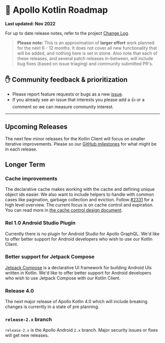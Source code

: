 # 🔮 Apollo Kotlin Roadmap

**Last updated: Nov 2022**

For up to date release notes, refer to the project [Change Log](https://github.com/apollographql/apollo-kotlin/blob/main/CHANGELOG.md).

> **Please note:** This is an approximation of **larger effort** work planned for the next 6 - 12 months. It does not cover all new functionality that will be added, and nothing here is set in stone. Also note that each of these releases, and several patch releases in-between, will include bug fixes (based on issue triaging) and community submitted PR's.

## ✋ Community feedback & prioritization

- Please report feature requests or bugs as a new [issue](https://github.com/apollographql/apollo-kotlin/issues/new/choose).
- If you already see an issue that interests you please add a 👍 or a comment so we can measure community interest.

---

## Upcoming Releases

The next few minor releases for the Kotlin Client will focus on smaller iterative improvements. Please so our [GitHub milestones](https://github.com/apollographql/apollo-kotlin/milestones) for what might be in each release.

## Longer Term

### Cache improvements

The declarative cache makes working with the cache and defining unique object ids easier. We also want to include helpers to handle with common cases like pagination, garbage collection and eviction. Follow [#2331](https://github.com/apollographql/apollo-kotlin/issues/2331) for a high level overview. The current focus is on cache control and expiration. You can read more in [the cache control design document](https://github.com/apollographql/apollo-kotlin/pull/4009).

### Rel 1.0 Android Studio Plugin

Currently there is no plugin for Android Studio for Apollo GraphQL. We'd like to offer better support for Android developers who wish to use our Kotlin Client.

### Better support for Jetpack Compose

[Jetpack Compose](https://developer.android.com/jetpack/compose) is a declarative UI framework for building Android UIs written in Kotlin. We'd like to offer better support for Android developers who wish to use Jetpack Compose with our Kotlin Client.

### Release 4.0

The next major release of Apollo Kotlin 4.0 which will include breaking changes is currently in a state of pre planning.

### `release-2.x` branch

`release-2.x` is the Apollo Android `2.x` branch. Major security issues or fixes will get new releases.
